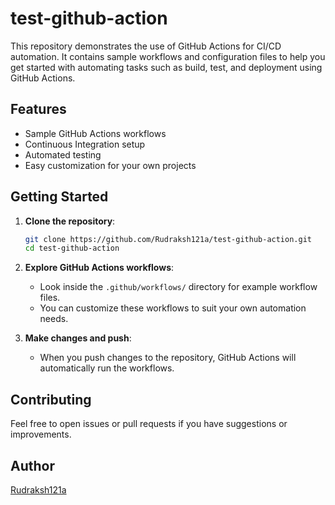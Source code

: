 # test-github-action

This repository demonstrates the use of GitHub Actions for CI/CD automation. It contains sample workflows and configuration files to help you get started with automating tasks such as build, test, and deployment using GitHub Actions.

## Features

- Sample GitHub Actions workflows
- Continuous Integration setup
- Automated testing
- Easy customization for your own projects

## Getting Started

1. **Clone the repository**:
   ```bash
   git clone https://github.com/Rudraksh121a/test-github-action.git
   cd test-github-action
   ```

2. **Explore GitHub Actions workflows**:
   - Look inside the `.github/workflows/` directory for example workflow files.
   - You can customize these workflows to suit your own automation needs.

3. **Make changes and push**:
   - When you push changes to the repository, GitHub Actions will automatically run the workflows.

## Contributing
Feel free to open issues or pull requests if you have suggestions or improvements.
## Author

[Rudraksh121a](https://github.com/Rudraksh121a)
